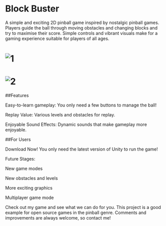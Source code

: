 # Block Buster

A simple and exciting 2D pinball game inspired by nostalgic pinball games. Players guide the ball through moving obstacles and changing blocks and try to maximise their score. Simple controls and vibrant visuals make for a gaming experience suitable for players of all ages.

# ![1](https://github.com/user-attachments/assets/f2551064-3564-45c6-a135-477755d6ad15)
#
# ![2](https://github.com/user-attachments/assets/0a327129-0ba8-4eb5-ac9a-eb64bf09495e)


##Features

Easy-to-learn gameplay: You only need a few buttons to manage the ball!

Replay Value: Various levels and obstacles for replay.

Enjoyable Sound Effects: Dynamic sounds that make gameplay more enjoyable.

##For Users

Download Now! You only need the latest version of Unity to run the game!

Future Stages:

New game modes

New obstacles and levels

More exciting graphics

Multiplayer game mode

Check out my game and see what we can do for you. This project is a good example for open source games in the pinball genre. Comments and improvements are always welcome, so contact me!
